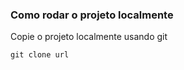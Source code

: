 ### Como rodar o projeto localmente

Copie o projeto localmente usando git

```git
git clone url
```
